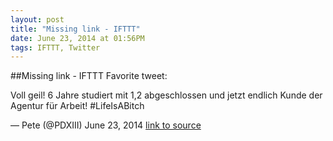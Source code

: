 ```yaml
---
layout: post
title: "Missing link - IFTTT"
date: June 23, 2014 at 01:56PM
tags: IFTTT, Twitter
---
```

##Missing link - IFTTT
Favorite tweet:

Voll geil! 6 Jahre studiert mit 1,2 abgeschlossen und jetzt endlich Kunde der Agentur für Arbeit! #LifeIsABitch

— Pete (@PDXIII) June 23, 2014
[link to source](http://ift.tt/1uWRZIT) 
